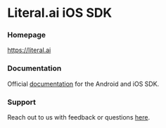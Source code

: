 # Literal.ai iOS SDK

### Homepage

https://literal.ai

### Documentation

Official [documentation](https://docs.literal.ai) for the Android and iOS SDK.

### Support

Reach out to us with feedback or questions [here](https://docs.literal.ai/help/support/).
